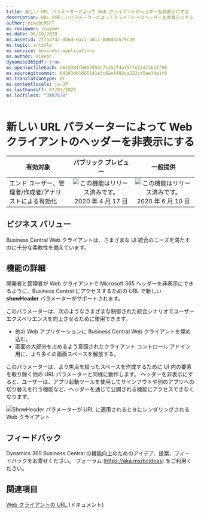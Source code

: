 ```yaml
---
title: 新しい URL パラメーターによって Web クライアントのヘッダーを非表示にする
description: URL の新しいパラメーターによってクライアントのヘッダーを非表示にする
author: mikebcMSFT
ms.reviewer: jswymer
ms.date: 06/10/2020
ms.assetid: 2f7a3732-0b6d-ea11-a811-000d3a579c39
ms.topic: article
ms.service: business-applications
ms.author: mikebc
dynamics365pdf: true
ms.openlocfilehash: d612304fb857553c71152f4a75ffe72d11b11f98
ms.sourcegitcommit: b4383db1666141e3c62ef493ca522cd5ae34e1f0
ms.translationtype: HT
ms.contentlocale: ja-JP
ms.lasthandoff: 07/01/2020
ms.locfileid: "3487678"
---
```

# <a name="new-url-parameter-hides-web-client-header"></a>新しい URL パラメーターによって Web クライアントのヘッダーを非表示にする


| 有効対象    |  パブリック プレビュー | 一般提供 | 
| ---------- | :----------: |:----------: |
|エンド ユーザー、管理者/作成者/アナリストによる有効化|![この機能はリリース済みです。](/dynamics365-release-plan/media/green-checkmark.png "この機能はリリース済みです。") 2020 年 4 月 17 日| ![この機能はリリース済みです。](/dynamics365-release-plan/media/green-checkmark.png "この機能はリリース済みです。") 2020 年 6 月 10 日|


## <a name="business-value"></a>ビジネス バリュー
<!-- bv start -->
Business Central Web クライアントは、さまざまな UI 統合のニーズを満たすのに十分な柔軟性を備えています。
<!-- bv end -->



## <a name="feature-details"></a>機能の詳細
<!--feature detail start -->
開発者と管理者が Web クライアントで Microsoft 365 ヘッダーを非表示にできるように、Business Central にアクセスするための URL で新しい **showHeader** パラメーターがサポートされます。

このパラメーターは、次のようなさまざまな制御された統合シナリオでユーザー エクスペリエンスを向上させるために使用できます。

- 他の Web アプリケーションに Business Central Web クライアントを埋め込む。
- 画面の大部分を占めるよう意図されたクライアント コントロール アドイン用に、より多くの画面スペースを解放する。

このパラメーターは、より焦点を絞ったスペースを作成するために UI 内の要素を取り除く他の URL パラメーターと同様に動作します。 ヘッダーを非表示にすると、ユーザーは、アプリ起動ツールを使用してサインアウトや別のアプリへの切り替えを行う機能など、ヘッダーを通じて公開される機能にアクセスできなくなります。

![ShowHeader パラメーターが URL に適用されるときにレンダリングされる Web クライアント](media/web-client-with-showheader-parameter.png "ShowHeader パラメーターが URL に適用されるときにレンダリングされる Web クライアント")
<!--feature detail end -->






## <a name="tell-us-what-you-think"></a>フィードバック
Dynamics 365 Business Central の機能向上のためのアイデア、提案、フィードバックをお寄せください。 フォーラム (https://aka.ms/bcIdeas) をご利用ください。




## <a name="see-also"></a>関連項目

<!--docs start-->
[Web クライアントの URL](https://docs.microsoft.com/dynamics365/business-central/dev-itpro/developer/devenv-web-client-urls) (ドキュメント)
<!--docs end-->
